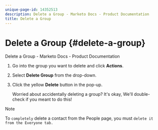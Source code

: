 ```yaml
---
unique-page-id: 14352513
description: Delete a Group - Marketo Docs - Product Documentation
title: Delete a Group
---
```


# Delete a Group {#delete-a-group}

Delete a Group - Marketo Docs - Product Documentation

1. Go into the group you want to delete and click **Actions**.
1. Select **Delete Group** from the drop-down.
1. Click the yellow **Delete** button in the pop-up.
  
   Worried about accidentally deleting a group? It's okay, We'll double-check if you meant to do this!

>[!NOTE]
>
>To `completely` delete a contact from the People page, you must `delete it from the Everyone tab.`

